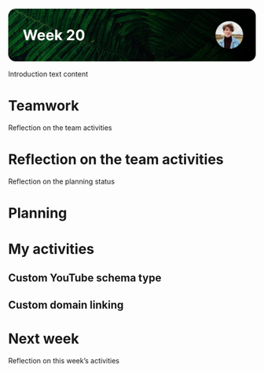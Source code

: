 ![image](https://raw.githubusercontent.com/mwdossantos/portfolio/master/docs/images/week-20.png)

Introduction text content

# Teamwork

Reflection on the team activities

# Reflection on the team activities

Reflection on the planning status

# Planning

# My activities

## Custom YouTube schema type

## Custom domain linking

# Next week

Reflection on this week’s activities